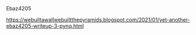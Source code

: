 Ebaz4205

https://webuiltawallwebuiltthepyramids.blogspot.com/2021/01/yet-another-ebaz4205-writeup-3-pynq.html

